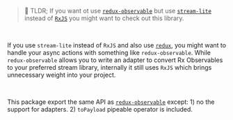 > 💁 TLDR; If you want ot use [`redux-observable`](https://github.com/redux-observable/redux-observable) but use [`stream-lite`](https://github.com/pshev/stream-lite) instead of [`RxJS`](https://github.com/ReactiveX/RxJS) you might want to check out this library.

<br/>

If you use `stream-lite` instead of `RxJS` and also use [`redux`](https://github.com/reactjs/redux), 
you might want to handle your async actions with something like `redux-observable`.
While `redux-observable` allows you to write an adapter to convert Rx Observables to your preferred stream library, internally it still uses `RxJS` which brings unnecessary weight into your project.

<br/>

This package export the same API as [`redux-observable`](https://github.com/redux-observable/redux-observable) except: 1) no the support for adapters. 2) `toPayload` pipeable operator is included.
